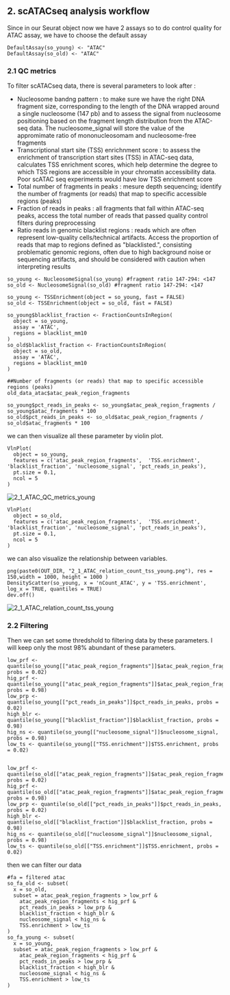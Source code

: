 ## 2. scATACseq analysis workflow
Since in our Seurat object now we have 2 assays so to do control quality for ATAC assay, we have to choose the default assay
```
DefaultAssay(so_young) <- "ATAC"
DefaultAssay(so_old) <- "ATAC"
```
### 2.1 QC metrics
To filter scATACseq data, there is several parameters to look after :
- Nucleosome bandng pattern : to make sure we have the right DNA fragment size, corresponding to the length of the DNA wrapped around a single nucleosome (147 pb) and to assess the signal from nucleosome positioning based on the fragment length distribution from the ATAC-seq data. The nucleosome_signal will store the value of the appromimate ratio of mononucleosomam and nucleosome-free fragments
- Transcriptional start site (TSS) enrichnment score : to assess the enrichment of transcription start sites (TSS) in ATAC-seq data, calculates TSS enrichment scores, which help determine the degree to which TSS regions are accessible in your chromatin accessibility data. Poor scATAC seq experiments would have low TSS enrichment score
- Total number of fragments in peaks : mesure depth sequencing; identify the number of fragments (or reads) that map to specific accessible regions (peaks)
- Fraction of reads in peaks : all fragments that fall within ATAC-seq peaks, access the total number of reads that passed quality control filters during preprocessing
- Ratio reads in genomic blacklist regions : reads which are often represent low-quality cells/technical artifacts. Access the proportion of reads that map to regions defined as "blacklisted.", consisting problematic genomic regions, often due to high background noise or sequencing artifacts, and should be considered with caution when interpreting results

```
so_young <- NucleosomeSignal(so_young) #fragment ratio 147-294: <147
so_old <- NucleosomeSignal(so_old) #fragment ratio 147-294: <147

so_young <- TSSEnrichment(object = so_young, fast = FALSE)
so_old <- TSSEnrichment(object = so_old, fast = FALSE)

so_young$blacklist_fraction <- FractionCountsInRegion(
  object = so_young, 
  assay = 'ATAC',
  regions = blacklist_mm10
)
so_old$blacklist_fraction <- FractionCountsInRegion(
  object = so_old, 
  assay = 'ATAC',
  regions = blacklist_mm10
)

##Number of fragments (or reads) that map to specific accessible regions (peaks)
old_data_atac$atac_peak_region_fragments 

so_young$pct_reads_in_peaks <- so_young$atac_peak_region_fragments / so_young$atac_fragments * 100
so_old$pct_reads_in_peaks <- so_old$atac_peak_region_fragments / so_old$atac_fragments * 100
```

we can then visualize all these parameter by violin plot.

```
VlnPlot(
  object = so_young,
  features = c('atac_peak_region_fragments',  'TSS.enrichment', 'blacklist_fraction', 'nucleosome_signal', 'pct_reads_in_peaks'),
  pt.size = 0.1,
  ncol = 5
)
```
![2_1_ATAC_QC_metrics_young](https://github.com/user-attachments/assets/2d79cf6c-8833-4fdb-a316-77b3bf3cf572)

```
VlnPlot(
  object = so_old,
  features = c('atac_peak_region_fragments',  'TSS.enrichment', 'blacklist_fraction', 'nucleosome_signal', 'pct_reads_in_peaks'),
  pt.size = 0.1,
  ncol = 5
)
```
we can also visualize the relationship between variables.
```
png(paste0(OUT_DIR, "2_1_ATAC_relation_count_tss_young.png"), res = 150,width = 1000, height = 1000 )
DensityScatter(so_young, x = 'nCount_ATAC', y = 'TSS.enrichment', log_x = TRUE, quantiles = TRUE)
dev.off()
```

![2_1_ATAC_relation_count_tss_young](https://github.com/user-attachments/assets/28ad481f-9973-4d1a-99a7-bb59721e3ab5)

### 2.2 Filtering 

Then we can set some thredshold to filtering data by these parameters. I will keep only the most 98% abundant of these parameters.
```
low_prf <- quantile(so_young[["atac_peak_region_fragments"]]$atac_peak_region_fragments, probs = 0.02)
hig_prf <- quantile(so_young[["atac_peak_region_fragments"]]$atac_peak_region_fragments, probs = 0.98)
low_prp <- quantile(so_young[["pct_reads_in_peaks"]]$pct_reads_in_peaks, probs = 0.02)
high_blr <- quantile(so_young[["blacklist_fraction"]]$blacklist_fraction, probs = 0.98)
hig_ns <- quantile(so_young[["nucleosome_signal"]]$nucleosome_signal, probs = 0.98)
low_ts <- quantile(so_young[["TSS.enrichment"]]$TSS.enrichment, probs = 0.02)


low_prf <- quantile(so_old[["atac_peak_region_fragments"]]$atac_peak_region_fragments, probs = 0.02)
hig_prf <- quantile(so_old[["atac_peak_region_fragments"]]$atac_peak_region_fragments, probs = 0.98)
low_prp <- quantile(so_old[["pct_reads_in_peaks"]]$pct_reads_in_peaks, probs = 0.02)
high_blr <- quantile(so_old[["blacklist_fraction"]]$blacklist_fraction, probs = 0.98)
hig_ns <- quantile(so_old[["nucleosome_signal"]]$nucleosome_signal, probs = 0.98)
low_ts <- quantile(so_old[["TSS.enrichment"]]$TSS.enrichment, probs = 0.02)
```
then we can filter our data
```
#fa = filtered atac
so_fa_old <- subset(
  x = so_old,
  subset = atac_peak_region_fragments > low_prf &
    atac_peak_region_fragments < hig_prf &
    pct_reads_in_peaks > low_prp &
    blacklist_fraction < high_blr &
    nucleosome_signal < hig_ns &
    TSS.enrichment > low_ts
)
so_fa_young <- subset(
  x = so_young,
  subset = atac_peak_region_fragments > low_prf &
    atac_peak_region_fragments < hig_prf &
    pct_reads_in_peaks > low_prp &
    blacklist_fraction < high_blr &
    nucleosome_signal < hig_ns &
    TSS.enrichment > low_ts
)
```
